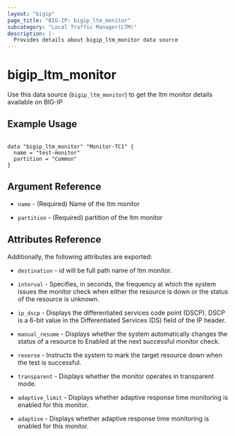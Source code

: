 ```yaml
---
layout: "bigip"
page_title: "BIG-IP: bigip_ltm_monitor"
subcategory: "Local Traffic Manager(LTM)"
description: |-
  Provides details about bigip_ltm_monitor data source
---
```


# bigip\_ltm\_monitor

Use this data source (`bigip_ltm_monitor`) to get the ltm monitor details available on BIG-IP
 
 
## Example Usage
```hcl

data "bigip_ltm_monitor" "Monitor-TC1" {
  name = "test-monitor"
  partition = "Common"
}

```      

## Argument Reference

* `name` - (Required) Name of the ltm monitor

* `partition` - (Required) partition of the ltm monitor


## Attributes Reference

Additionally, the following attributes are exported:

* `destination` - id will be full path name of ltm monitor.

* `interval` - Specifies, in seconds, the frequency at which the system issues the monitor check when either the resource is down or the status of the resource is unknown.

* `ip_dscp` - Displays the differentiated services code point (DSCP). DSCP is a 6-bit value in the Differentiated Services (DS) field of the IP header.

* `manual_resume` - Displays whether the system automatically changes the status of a resource to Enabled at the next successful monitor check.

* `reverse` - Instructs the system to mark the target resource down when the test is successful.

* `transparent` - Displays whether the monitor operates in transparent mode.

* `adaptive_limit` - Displays whether adaptive response time monitoring is enabled for this monitor.

* `adaptive` - Displays whether adaptive response time monitoring is enabled for this monitor.
